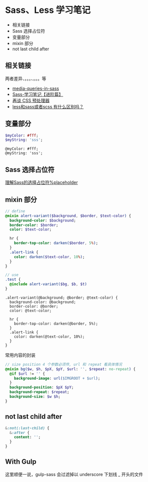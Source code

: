 # Sass、Less 学习笔记


* 相关链接
* Sass 选择占位符
* 变量部分
* mixin 部分
* not last child after


## 相关链接

两者差异、。。。、。。。等

* [media-queries-in-sass](https://stackoverflow.com/questions/36957904/media-queries-in-sass)
* [Sass-学习笔记【进阶篇】](https://cloud.tencent.com/developer/article/1393273)
* [再谈 CSS 预处理器](https://efe.baidu.com/blog/revisiting-css-preprocessors/)
* [less和sass或者scss 有什么区别吗？](https://www.zhihu.com/question/270862074/answer/359891554)


## 变量部分

```sass
$myColor: #fff;
$myString: 'sss';
```


```less
@myColor: #fff;
@myString: 'sss';
```


## Sass 选择占位符

[理解Sass的选择占位符%placeholder](https://www.w3cplus.com/preprocessor/understanding-placeholder-selectors.html)


## mixin 部分

```sass
// define
@mixin alert-variant($background, $border, $text-color) {
  background-color: $background;
  border-color: $border;
  color: $text-color;

  hr {
    border-top-color: darken($border, 5%);
  }
  .alert-link {
    color: darken($text-color, 10%);
  }
}

// use
.test {
  @include alert-variant($bg, $b, $t)
}
```


```less
.alert-variant(@background; @border; @text-color) {
  background-color: @background;
  border-color: @border;
  color: @text-color;

  hr {
    border-top-color: darken(@border, 5%);
  }
  .alert-link {
    color: darken(@text-color, 10%);
  }
}
```

常用内容的封装

```sass
// size position 4 个参数必须传, url 和 repeat 看具体情况
@mixin bg($w, $h, $pX, $pY, $url: '', $repeat: no-repeat) {
  @if $url != '' {
    background-image: url($IMGROOT + $url);
  }
  background-position: $pX $pY;
  background-repeat: $repeat;
  background-size: $w $h;
}
```

## not last child after

```sass
&:not(:last-child) {
  &:after {
    content: '';
  }
}
```


## With Gulp

这里顺便一说，gulp-sass 会过滤掉以 underscore 下划线 _ 开头的文件